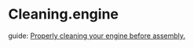 # Cleaning.engine
guide: [Properly cleaning your engine before assembly.](https://youtu.be/Y8m1nkLg4ho)
